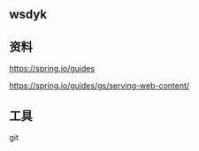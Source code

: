 ## wsdyk

## 资料
https://spring.io/guides

https://spring.io/guides/gs/serving-web-content/

## 工具
git

